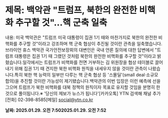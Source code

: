 # **제목: 백악관 "트럼프, 북한의 완전한 비핵화 추구할 것"...핵 군축 일축**

  내용: 미국 백악관은 "트럼프 미국 대통령이 집권 1기 때와 마찬가지로 북한의 완전한 비핵화를 추구할 것"이라고 강조하며 핵 군축 협상이 추진될 것이란 관측을 일축했습니다.브라이언 휴스 백악관 국가안전보장회의 대변인은 국내 언론 질의에 대한 답변에서 "트럼프 대통령은 집권 1기 때 그랬던 것처럼 북한의 완전한 비핵화를 추구할 것"이라고 밝혔습니다.일각에서는 트럼프가 비핵화를 전면 거부하는 김 위원장을 협상 테이블로 끌어내기 위해 집권 1기 때 견지한 북한 비핵화 원칙을 내세우지 않을 것이란 관측이 나왔습니다.특히 북한 핵 능력의 일부만 다루는 핵 군축 협상 등 '스몰딜'(small deal·소규모 합의)을 추진할 것이란 가능성이 제기됐습니다.백악관의 이번 입장은 이런 예측에 선을 그으며 트럼프가 북한 비핵화를 대북 정책의 원칙이자 목표로 유지할 것임을 분명히 한 것으로 풀이됩니다.※ '당신의 제보가 뉴스가 됩니다'[카카오톡] YTN 검색해 채널 추가[전화] 02-398-8585[메일] social@ytn.co.kr

  **날짜: 2025.01.29. 오전 7:502025.01.29. 오전 7:52**